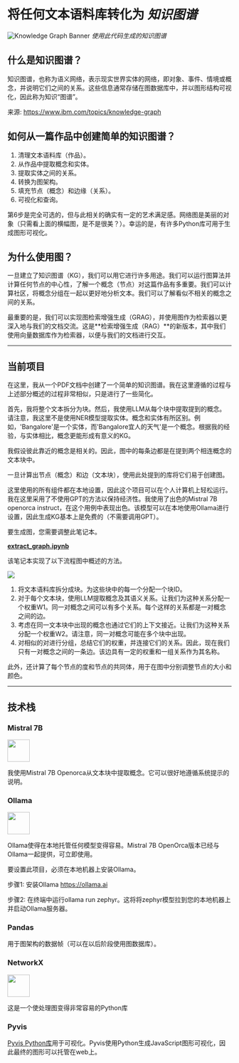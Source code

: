 # 将任何文本语料库转化为 *知识图谱*

![Knowledge Graph Banner](./ollama_knowlage_graph//assets/iShot_2023-12-13_18.56.17.png)
*使用此代码生成的知识图谱* 


## 什么是知识图谱？
知识图谱，也称为语义网络，表示现实世界实体的网络，即对象、事件、情境或概念，并说明它们之间的关系。这些信息通常存储在图数据库中，并以图形结构可视化，因此称为知识“图谱”。

来源: https://www.ibm.com/topics/knowledge-graph

## 如何从一篇作品中创建简单的知识图谱？
1. 清理文本语料库（作品）。
2. 从作品中提取概念和实体。
3. 提取实体之间的关系。
4. 转换为图架构。
5. 填充节点（概念）和边缘（关系）。
6. 可视化和查询。

第6步是完全可选的，但与此相关的确实有一定的艺术满足感。网络图是美丽的对象（只需看上面的横幅图，是不是很美？）。幸运的是，有许多Python库可用于生成图形可视化。

## 为什么使用图？
一旦建立了知识图谱（KG），我们可以用它进行许多用途。我们可以运行图算法并计算任何节点的中心性，了解一个概念（节点）对这篇作品有多重要。我们可以计算社区，将概念分组在一起以更好地分析文本。我们可以了解看似不相关的概念之间的关系。

最重要的是，我们可以实现图检索增强生成（GRAG），并使用图作为检索器以更深入地与我们的文档交流。这是**检索增强生成（RAG）**的新版本，其中我们使用向量数据库作为检索器，以便与我们的文档进行交互。

---

## 当前项目
在这里，我从一个PDF文档中创建了一个简单的知识图谱。我在这里遵循的过程与上述部分概述的过程非常相似，只是进行了一些简化。

首先，我将整个文本拆分为块。然后，我使用LLM从每个块中提取提到的概念。请注意，我这里不是使用NER模型提取实体。概念和实体有所区别。例如，'Bangalore'是一个实体，而'Bangalore宜人的天气'是一个概念。根据我的经验，与实体相比，概念更能形成有意义的KG。

我假设彼此靠近的概念是相关的。因此，图中的每条边都是在提到两个相连概念的文本块中。

一旦计算出节点（概念）和边（文本块），使用此处提到的库将它们易于创建图。

这里使用的所有组件都在本地设置，因此这个项目可以在个人计算机上轻松运行。我在这里采用了不使用GPT的方法以保持经济性。我使用了出色的Mistral 7B openorca instruct，在这个用例中表现出色。该模型可以在本地使用Ollama进行设置，因此生成KG基本上是免费的（不需要调用GPT）。

要生成图，您需要调整此笔记本。

**[extract_graph.ipynb](./ollama_knowlage_graph//extract_graph.ipynb)**

该笔记本实现了以下流程图中概述的方法。

<img src="./ollama_knowlage_graph/assets/iShot_2023-12-13_18.53.05.png"/>

1. 将文本语料库拆分成块。为这些块中的每一个分配一个块ID。
2. 对于每个文本块，使用LLM提取概念及其语义关系。让我们为这种关系分配一个权重W1。同一对概念之间可以有多个关系。每个这样的关系都是一对概念之间的边。
3. 考虑在同一文本块中出现的概念也通过它们的上下文接近。让我们为这种关系分配一个权重W2。请注意，同一对概念可能在多个块中出现。
4. 对相似的对进行分组，总结它们的权重，并连接它们的关系。因此，现在我们只有一对概念之间的一条边。该边具有一定的权重和一组关系作为其名称。

此外，还计算了每个节点的度和节点的共同体，用于在图中分别调整节点的大小和颜色。



---
## 技术栈

### Mistral 7B
<a href="https://mistral.ai/news/announcing-mistral-7b/"><img src="https://mistral.ai/images/logo_hubc88c4ece131b91c7cb753f40e9e1cc5_2589_256x0_resize_q97_h2_lanczos_3.webp" height=50 /></a>

我使用Mistral 7B Openorca从文本块中提取概念。它可以很好地遵循系统提示的说明。

### Ollama
<a href="https://ollama.ai"><img src='https://github.com/jmorganca/ollama/assets/3325447/0d0b44e2-8f4a-4e99-9b52-a5c1c741c8f7 ' height='50'/></a>

Ollama使得在本地托管任何模型变得容易。Mistral 7B OpenOrca版本已经与Ollama一起提供，可立即使用。

要设置此项目，必须在本地机器上安装Ollama。

步骤1: 安装Ollama https://ollama.ai

步骤2: 在终端中运行ollama run zephyr。这将将zephyr模型拉到您的本地机器上并启动Ollama服务器。

### Pandas 
用于图架构的数据帧（可以在以后阶段使用图数据库）。

### NetworkX 
<a href="https://networkx.org"><img src="https://networkx.org/_static/networkx_logo.svg" height=50 /><a/>

这是一个使处理图变得非常容易的Python库

### Pyvis
[Pyvis Python库](https://github.com/WestHealth/pyvis/tree/master)用于可视化。Pyvis使用Python生成JavaScript图形可视化，因此最终的图形可以托管在web上。
